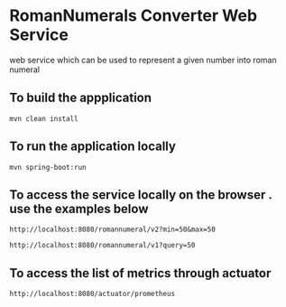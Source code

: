 # RomanNumerals Converter Web Service 
web service which can be used to represent a given number into roman numeral


## To build the appplication
`mvn clean install`

## To run the application locally
`mvn spring-boot:run`

## To access the service locally on the browser . use the examples below

`http://localhost:8080/romannumeral/v2?min=50&max=50`

`http://localhost:8080/romannumeral/v1?query=50`

## To access the list of metrics through actuator
`http://localhost:8080/actuator/prometheus`
